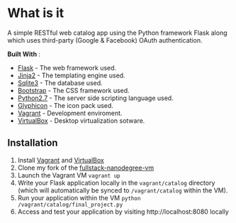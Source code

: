 # What is it
A simple RESTful web catalog app using the Python framework Flask along which
uses third-party (Google & Facebook) OAuth authentication.

**Built With** :
* [Flask](http://flask.pocoo.org/) - The web framework used.
* [Jinja2](http://jinja.pocoo.org/docs/2.9/) - The templating engine used.
* [Sqlite3](https://www.sqlite.org/download.html) - The database used.
* [Bootstrap](https://getbootstrap.com/) - The CSS framework used.
* [Python2.7](https://www.python.org/downloads/release/python-2712/) - The server side scripting language used.
* [Glyphicon](http://glyphicons.com/) - The icon pack used.
* [Vagrant](https://www.vagrantup.com/) - Development enviroment.
* [VirtualBox](https://www.virtualbox.org/) - Desktop virtualization sotware.


## Installation
1. Install [Vagrant](https://www.vagrantup.com/) and [VirtualBox](https://www.virtualbox.org/)
2. Clone my fork of the [fullstack-nanodegree-vm](https://github.com/alklyn/fullstack-nanodegree-vm)
3. Launch the Vagrant VM `vagrant up`
5. Write your Flask application locally in the `vagrant/catalog` directory
   (which will automatically be synced to `/vagrant/catalog` within the VM).
6. Run your application within the VM
`python /vagrant/catalog/final_project.py`
7. Access and test your application by visiting http://localhost:8080 locally
